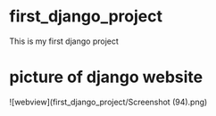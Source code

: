 # first_django_project
This is my first django project

# picture of django website

![webview](first_django_project/Screenshot (94).png)
